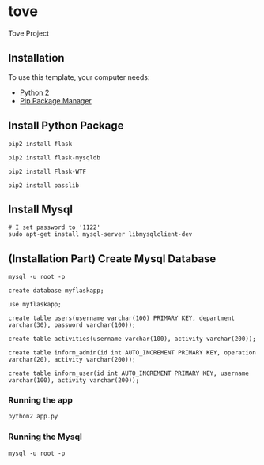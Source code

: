 # tove
Tove Project

## Installation

To use this template, your computer needs:

- [Python 2](https://python.org)
- [Pip Package Manager](https://pypi.python.org/pypi)


## Install Python Package
```
pip2 install flask

pip2 install flask-mysqldb

pip2 install Flask-WTF

pip2 install passlib
```


## Install Mysql

```
# I set password to '1122'
sudo apt-get install mysql-server libmysqlclient-dev
```


## (Installation Part) Create Mysql Database

```
mysql -u root -p

create database myflaskapp;

use myflaskapp;

create table users(username varchar(100) PRIMARY KEY, department varchar(30), password varchar(100));

create table activities(username varchar(100), activity varchar(200));

create table inform_admin(id int AUTO_INCREMENT PRIMARY KEY, operation varchar(20), activity varchar(200));

create table inform_user(id int AUTO_INCREMENT PRIMARY KEY, username varchar(100), activity varchar(200));
```


### Running the app

```bash
python2 app.py
```

### Running the Mysql

```
mysql -u root -p
```
